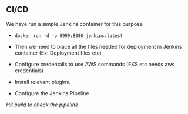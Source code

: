 ## CI/CD

We have run a simple Jenkins container for this purpose

- `docker run -d -p 8999:8080 jenkins:latest`

- Then we need to place all the files needed for deployment in Jenkins container 
  (Ex: Deployment files etc)

- Configure credentails to use AWS commands (EKS etc needs aws credentials)

- Install relevant plugins.

- Configure the Jenkins Pipeline 

*Hit build to check the pipeline*

